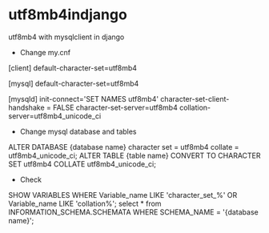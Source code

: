 # utf8mb4indjango
utf8mb4 with mysqlclient in django



* Change my.cnf

[client]
default-character-set=utf8mb4

[mysql]
default-character-set=utf8mb4

[mysqld]
init-connect='SET NAMES utf8mb4'
character-set-client-handshake = FALSE
character-set-server=utf8mb4
collation-server=utf8mb4_unicode_ci



* Change mysql database and tables

ALTER DATABASE {database name} character set = utf8mb4 collate = utf8mb4_unicode_ci;
ALTER TABLE {table name} CONVERT TO CHARACTER SET utf8mb4 COLLATE utf8mb4_unicode_ci;




* Check

SHOW VARIABLES WHERE Variable_name LIKE 'character\_set\_%' OR Variable_name LIKE 'collation%';
select * from INFORMATION_SCHEMA.SCHEMATA WHERE SCHEMA_NAME = '{database name}';
